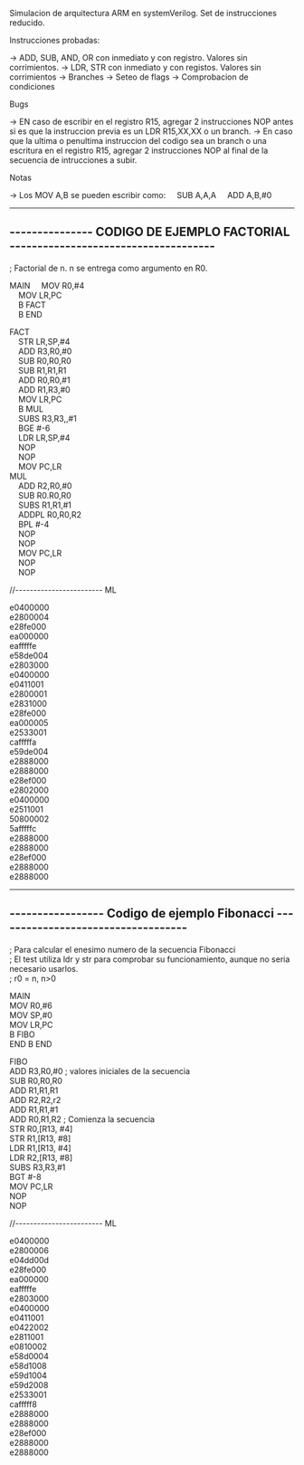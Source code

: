 
Simulacion de arquitectura ARM en systemVerilog. Set de instrucciones reducido.


Instrucciones probadas:

-> ADD, SUB, AND, OR con inmediato y con registro. Valores sin corrimientos.
-> LDR, STR con inmediato y con registos. Valores sin corrimientos
-> Branches
-> Seteo de flags
-> Comprobacion de condiciones

Bugs

-> EN caso de escribir en el registro R15, agregar 2 instrucciones NOP antes si es que la instruccion previa es un LDR R15,XX,XX  o un branch.
-> En caso que la ultima o penultima instruccion del codigo sea un branch o una escritura en el registro R15, agregar 2 instrucciones NOP al final de la secuencia de intrucciones a subir.

Notas

-> Los MOV A,B se pueden escribir como: 
&nbsp;&nbsp;&nbsp;&nbsp;SUB A,A,A 
&nbsp;&nbsp;&nbsp;&nbsp;ADD A,B,#0  


---------------------------------------------------------------------------------
--------------- CODIGO DE EJEMPLO FACTORIAL -------------------------------------
---------------------------------------------------------------------------------
; Factorial de n. n se entrega como argumento en R0.

MAIN
&nbsp;&nbsp;&nbsp;&nbsp;MOV R0,#4  
&nbsp;&nbsp;&nbsp;&nbsp;MOV LR,PC  
&nbsp;&nbsp;&nbsp;&nbsp;B FACT  
&nbsp;&nbsp;&nbsp;&nbsp;B END  
  
FACT  
&nbsp;&nbsp;&nbsp;&nbsp;STR LR,SP,#4    
&nbsp;&nbsp;&nbsp;&nbsp;ADD R3,R0,#0  
&nbsp;&nbsp;&nbsp;&nbsp;SUB R0,R0,R0  
&nbsp;&nbsp;&nbsp;&nbsp;SUB R1,R1,R1  
&nbsp;&nbsp;&nbsp;&nbsp;ADD R0,R0,#1  
&nbsp;&nbsp;&nbsp;&nbsp;ADD R1,R3,#0  
&nbsp;&nbsp;&nbsp;&nbsp;MOV LR,PC  
&nbsp;&nbsp;&nbsp;&nbsp;B MUL  
&nbsp;&nbsp;&nbsp;&nbsp;SUBS R3,R3,,#1  
&nbsp;&nbsp;&nbsp;&nbsp;BGE #-6  
&nbsp;&nbsp;&nbsp;&nbsp;LDR LR,SP,#4  
&nbsp;&nbsp;&nbsp;&nbsp;NOP  
&nbsp;&nbsp;&nbsp;&nbsp;NOP  
&nbsp;&nbsp;&nbsp;&nbsp;MOV PC,LR  
MUL  
&nbsp;&nbsp;&nbsp;&nbsp;ADD R2,R0,#0  
&nbsp;&nbsp;&nbsp;&nbsp;SUB R0.R0,R0  
&nbsp;&nbsp;&nbsp;&nbsp;SUBS R1,R1,#1  
&nbsp;&nbsp;&nbsp;&nbsp;ADDPL R0,R0,R2  
&nbsp;&nbsp;&nbsp;&nbsp;BPL #-4  
&nbsp;&nbsp;&nbsp;&nbsp;NOP  
&nbsp;&nbsp;&nbsp;&nbsp;NOP  
&nbsp;&nbsp;&nbsp;&nbsp;MOV PC,LR  
&nbsp;&nbsp;&nbsp;&nbsp;NOP  
&nbsp;&nbsp;&nbsp;&nbsp;NOP  

//------------------------ ML

e0400000  
e2800004  
e28fe000  
ea000000  
eafffffe  
e58de004  
e2803000  
e0400000  
e0411001  
e2800001  
e2831000  
e28fe000  
ea000005  
e2533001  
cafffffa  
e59de004  
e2888000  
e2888000  
e28ef000  
e2802000  
e0400000  
e2511001  
50800002  
5afffffc  
e2888000  
e2888000  
e28ef000  
e2888000  
e2888000  
  

---------------------------------------------------------------------------------
----------------- Codigo de ejemplo Fibonacci -----------------------------------
---------------------------------------------------------------------------------
; Para calcular el enesimo numero de la secuencia Fibonacci  
; El test utiliza ldr y str para comprobar su funcionamiento, aunque no seria necesario usarlos.  
; r0 = n, n>0  


MAIN  
	MOV R0,#6  
	MOV SP,#0  
	MOV LR,PC  
	B FIBO  
END B END  


FIBO  
	ADD R3,R0,#0	; valores iniciales de la secuencia  
	SUB R0,R0,R0  
	ADD R1,R1,R1  
	ADD R2,R2,r2  
	ADD R1,R1,#1  
	ADD R0,R1,R2 	; Comienza la secuencia  
	STR R0,[R13, #4]  
	STR R1,[R13, #8]  
	LDR R1,[R13, #4]  
	LDR R2,[R13, #8]  
	SUBS R3,R3,#1  
	BGT #-8  
	MOV PC,LR  
	NOP  
	NOP  


//------------------------ ML


e0400000  
e2800006  
e04dd00d  
e28fe000  
ea000000  
eafffffe  
e2803000  
e0400000  
e0411001  
e0422002  
e2811001  
e0810002  
e58d0004  
e58d1008  
e59d1004  
e59d2008  
e2533001  
cafffff8  
e2888000  
e2888000  
e28ef000  
e2888000  
e2888000  
